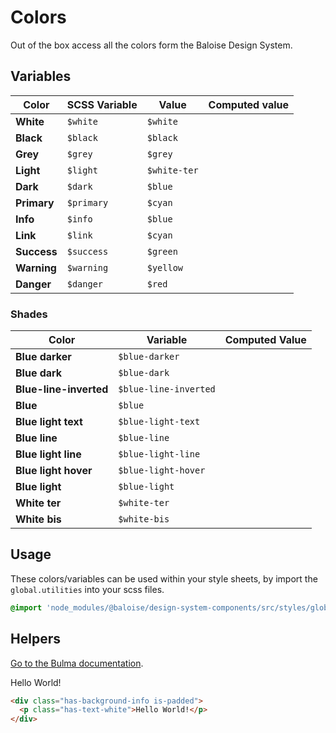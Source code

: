 # Colors

Out of the box access all the colors form the Baloise Design System.

## Variables

| Color       | SCSS Variable | Value        | Computed value                                                                       |
| ----------- | ------------- | ------------ | ------------------------------------------------------------------------------------ |
| **White**   | `$white`      | `$white`     | <div class="bal-app box"><span class="bd-color has-background-white"></span></div>   |
| **Black**   | `$black`      | `$black`     | <div class="bal-app box"><span class="bd-color has-background-black"></span></div>   |
| **Grey**    | `$grey`       | `$grey`      | <div class="bal-app box"><span class="bd-color has-background-grey"></span></div>    |
| **Light**   | `$light`      | `$white-ter` | <div class="bal-app box"><span class="bd-color has-background-light"></span></div>   |
| **Dark**    | `$dark`       | `$blue`      | <div class="bal-app box"><span class="bd-color has-background-dark"></span></div>    |
| **Primary** | `$primary`    | `$cyan`      | <div class="bal-app box"><span class="bd-color has-background-primary"></span></div> |
| **Info**    | `$info`       | `$blue`      | <div class="bal-app box"><span class="bd-color has-background-info"></span></div>    |
| **Link**    | `$link`       | `$cyan`      | <div class="bal-app box"><span class="bd-color has-background-link"></span></div>    |
| **Success** | `$success`    | `$green`     | <div class="bal-app box"><span class="bd-color has-background-success"></span></div> |
| **Warning** | `$warning`    | `$yellow`    | <div class="bal-app box"><span class="bd-color has-background-warning"></span></div> |
| **Danger**  | `$danger`     | `$red`       | <div class="bal-app box"><span class="bd-color has-background-danger"></span></div>  |

### Shades

| Color                  | Variable              | Computed Value                                                                                  |
| ---------------------- | --------------------- | ----------------------------------------------------------------------------------------------- |
| **Blue darker**        | `$blue-darker`        | <div class="bal-app box"><span class="bd-color has-background-blue-darker"></span></div>        |
| **Blue dark**          | `$blue-dark`          | <div class="bal-app box"><span class="bd-color has-background-blue-dark"></span></div>          |
| **Blue-line-inverted** | `$blue-line-inverted` | <div class="bal-app box"><span class="bd-color has-background-blue-line-inverted"></span></div> |
| **Blue**               | `$blue`               | <div class="bal-app box"><span class="bd-color has-background-blue"></span></div>               |
| **Blue light text**    | `$blue-light-text`    | <div class="bal-app box"><span class="bd-color has-background-blue-light-text"></span></div>    |
| **Blue line**          | `$blue-line`          | <div class="bal-app box"><span class="bd-color has-background-blue-line"></span></div>          |
| **Blue light line**    | `$blue-light-line`    | <div class="bal-app box"><span class="bd-color has-background-blue-light-line"></span></div>    |
| **Blue light hover**   | `$blue-light-hover`   | <div class="bal-app box"><span class="bd-color has-background-blue-light-hover"></span></div>   |
| **Blue light**         | `$blue-light`         | <div class="bal-app box"><span class="bd-color has-background-blue-light"></span></div>         |
| **White ter**          | `$white-ter`          | <div class="bal-app box"><span class="bd-color has-background-white-ter"></span></div>          |
| **White bis**          | `$white-bis`          | <div class="bal-app box"><span class="bd-color has-background-white-bis"></span></div>          |

## Usage

These colors/variables can be used within your style sheets, by import the `global.utilities` into your scss files.

```scss
@import 'node_modules/@baloise/design-system-components/src/styles/global.utilities';
```

## Helpers

[Go to the Bulma documentation](https://bulma.io/documentation/modifiers/color-helpers/).

<docs-demo>
<div class="has-background-info is-padded">
  <p class="has-text-white">Hello World!</p>
</div>
</docs-demo>

```html
<div class="has-background-info is-padded">
  <p class="has-text-white">Hello World!</p>
</div>
```
